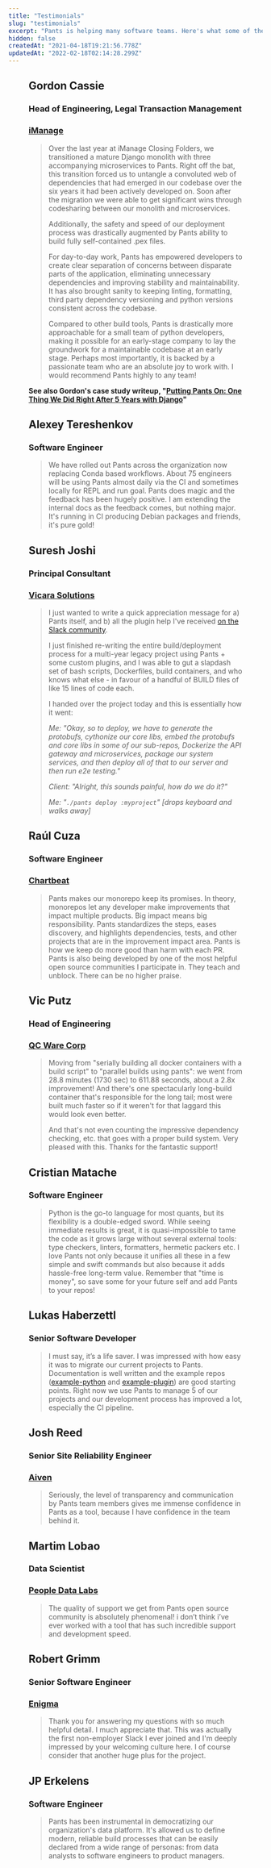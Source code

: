```yaml
---
title: "Testimonials"
slug: "testimonials"
excerpt: "Pants is helping many software teams. Here's what some of them have to say."
hidden: false
createdAt: "2021-04-18T19:21:56.778Z"
updatedAt: "2022-02-18T02:14:28.299Z"
---
```

<figure>
 <figcaption>
	<h2>Gordon Cassie</h2>
	<h3>Head of Engineering, Legal Transaction Management</h3>
	<h3><a href="https://imanage.com/">iManage</a></h3>
</figcaption>
<blockquote>
Over the last year at iManage Closing Folders, we transitioned a mature Django monolith with three accompanying microservices to Pants.  Right off the bat, this transition forced us to untangle a convoluted web of dependencies that had emerged in our codebase over the six years it had been actively developed on. Soon after the migration we were able to get significant wins through codesharing between our monolith and microservices.  

Additionally, the safety and speed of our deployment process was drastically augmented by Pants ability to build fully self-contained .pex files. 

For day-to-day work, Pants has empowered developers to create clear separation of concerns between disparate parts of the application, eliminating unnecessary dependencies and improving stability and maintainability.  It has also brought sanity to keeping linting, formatting, third party dependency versioning and python versions consistent across the codebase.  

Compared to other build tools, Pants is drastically more approachable for a small team of python developers, making it possible for an early-stage company to lay the groundwork for a maintainable codebase at an early stage.  Perhaps most importantly, it is backed by a passionate team who are an absolute joy to work with. I would recommend Pants highly to any team!

</blockquote>

**See also Gordon's case study writeup, "[Putting Pants On: One Thing We Did Right After 5 Years with Django](https://g-cassie.github.io/2021/10/02/django-pants.html)"**

</figure>

<figure>
 <figcaption>
	<h2>Alexey Tereshenkov</h2>
	<h3>Software Engineer</h3>
</figcaption>
<blockquote>
We have rolled out Pants across the organization now replacing Conda based workflows. About 75 engineers will be using Pants almost daily via the CI and sometimes locally for REPL and run goal. Pants does magic and the feedback has been hugely positive. I am extending the internal docs as the feedback comes, but nothing major. It's running in CI producing Debian packages and friends, it's pure gold!
</blockquote>
</figure>

<figure>
	<figcaption>
		<h2>Suresh Joshi</h2>
		<h3>Principal Consultant</h3>
		<h3><a href="https://vicarasolutions.com/">Vicara Solutions</a></h3>
	</figcaption>
<blockquote>
<p>I just wanted to write a quick appreciation message for a) Pants itself, and b) all the plugin help I've received <a href="https://pantsbuild.slack.com">on the Slack community</a>.
<p>I just finished re-writing the entire build/deployment process for a multi-year legacy project using Pants + some custom plugins, and I was able to gut a slapdash set of bash scripts, Dockerfiles, build containers, and who knows what else - in favour of a handful of BUILD files of like 15 lines of code each.
<p>I handed over the project today and this is essentially how it went:
<p><i>Me: "Okay, so to deploy, we have to generate the protobufs, cythonize our core libs, embed the protobufs and core libs in some of our sub-repos, Dockerize the API gateway and microservices, package our system services, and then deploy all of that to our server and then run e2e testing."</i>
<p><i>Client: "Alright, this sounds painful, how do we do it?"</i>
<p><i>Me: "<code>./pants deploy :myproject</code>"  [drops keyboard and walks away]</i>
</blockquote>
</figure>

<figure>
	<figcaption>
		<h2>Raúl Cuza</h2>
		<h3>Software Engineer</h3>
		<h3><a href="https://chartbeat.com/">Chartbeat</a></h3>
	</figcaption>
<blockquote>
Pants makes our monorepo keep its promises. In theory, monorepos let any developer make improvements that impact multiple products. Big impact means big responsibility. Pants standardizes the steps, eases discovery, and highlights dependencies, tests, and other projects that are in the improvement impact area. Pants is how we keep do more good than harm with each PR. Pants is also being developed by one of the most helpful open source communities I participate in. They teach and unblock. There can be no higher praise.
</blockquote>
</figure>

<figure>
	<figcaption>
		<h2>Vic Putz</h2>
		<h3>Head of Engineering</h3>
		<h3><a href="https://www.qcware.com/">QC Ware Corp</a></h3>
	</figcaption>
<blockquote>
Moving from "serially building all docker containers with a build script" to "parallel builds using pants": we went from 28.8 minutes (1730 sec) to 611.88 seconds, about a 2.8x improvement! And there's one spectacularly long-build container that's responsible for the long tail; most were built much faster so if it weren't for that laggard this would look even better.

And that's not even counting the impressive dependency checking, etc. that goes with a proper build system.  Very pleased with this.  Thanks for the fantastic support!

</blockquote>
</figure>

<figure>
	<figcaption>
		<h2>Cristian Matache</h2>
		<h3>Software Engineer</h3>
	</figcaption>
<blockquote>
Python is the go-to language for most quants, but its flexibility is a double-edged sword.  While seeing immediate results is great, it is quasi-impossible to tame the code as it grows  large without several external tools: type checkers, linters, formatters, hermetic packers etc.  I love Pants not only because it unifies all these in a few simple and swift commands but also  because it adds hassle-free long-term value. Remember that "time is money", so save some for your future self and add Pants to your repos!
</blockquote>
</figure>

<figure>
	<figcaption>
		<h2>Lukas Haberzettl</h2>
		<h3>Senior Software Developer</h3>
	</figcaption>
<blockquote>
I must say, it’s a life saver. I was impressed with how easy it was to migrate our current projects to Pants. Documentation is well written and the example repos (<a href="https://github.com/pantsbuild/example-python">example-python</a> and  <a href="https://github.com/pantsbuild/example-plugin">example-plugin</a>) are good starting points. Right now we use Pants to manage 5 of our projects and our development process has improved a lot, especially the CI pipeline.
</blockquote>
</figure>

<figure>
	<figcaption>
		<h2>Josh Reed</h2>
		<h3>Senior Site Reliability Engineer</h3>
                <h3><a href="https://aiven.io/">Aiven</a></h3>
	</figcaption>
<blockquote>
Seriously, the level of transparency and communication by Pants team members gives me immense confidence in Pants as a tool, because I have confidence in the team behind it.
</blockquote>
</figure>

<figure>
	<figcaption>
		<h2>Martim Lobao</h2>
		<h3>Data Scientist</h3>
                <h3><a href="https://www.peopledatalabs.com/">People Data Labs</a></h3>
	</figcaption>
<blockquote>
The quality of support we get from Pants open source community is absolutely phenomenal! i don’t think i’ve ever worked with a tool that has such incredible support and development speed.
</blockquote>
</figure>

<figure>
	<figcaption>
		<h2>Robert Grimm</h2>
		<h3>Senior Software Engineer</h3>
                <h3><a href="https://enigma.com/">Enigma</a></h3>
	</figcaption>
<blockquote>
Thank you for answering my questions with so much helpful detail. I much appreciate that. This was actually the first non-employer Slack I ever joined and I'm deeply impressed by your welcoming culture here. I of course consider that another huge plus for the project.
</blockquote>
</figure>

<figure>
	<figcaption>
		<h2>JP Erkelens</h2>
		<h3>Software Engineer</h3>
	</figcaption>
<blockquote>
Pants has been instrumental in democratizing our organization's data platform. It's allowed us to define modern, reliable build processes that can be easily declared from a wide range of personas: from data analysts to software engineers to product managers.
</blockquote>
</figure>
